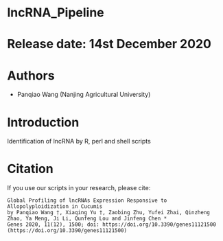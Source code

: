 # lncRNA_Pipeline


Release date: 14st December 2020
============
Authors
=======
* Panqiao Wang (Nanjing Agricultural University)

Introduction
=============
Identification of lncRNA by R, perl and shell scripts

Citation
========
If you use our scripts in your research, please cite:

	Global Profiling of lncRNAs Expression Responsive to Allopolyploidization in Cucumis
	by Panqiao Wang †, Xiaqing Yu †, Zaobing Zhu, Yufei Zhai, Qinzheng Zhao, Ya Meng, Ji Li, Qunfeng Lou and Jinfeng Chen *
	Genes 2020, 11(12), 1500; doi: https://doi.org/10.3390/genes11121500 (https://doi.org/10.3390/genes11121500)
